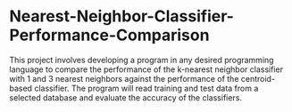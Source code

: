 # Nearest-Neighbor-Classifier-Performance-Comparison
This project involves developing a program in any desired programming language to compare the performance of the k-nearest neighbor classifier with 1 and 3 nearest neighbors against the performance of the centroid-based classifier. The program will read training and test data from a selected database and evaluate the accuracy of the classifiers.
